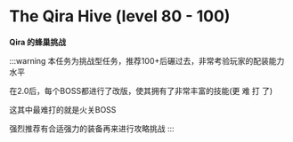 # The Qira Hive (level 80 - 100)
**Qira 的蜂巢挑战**

:::warning
本任务为挑战型任务，推荐100+后碾过去，非常考验玩家的配装能力水平

在2.0后，每个BOSS都进行了改版，使其拥有了非常丰富的技能(更 难 打 了)

这其中最难打的就是火关BOSS

强烈推荐有合适强力的装备再来进行攻略挑战
:::